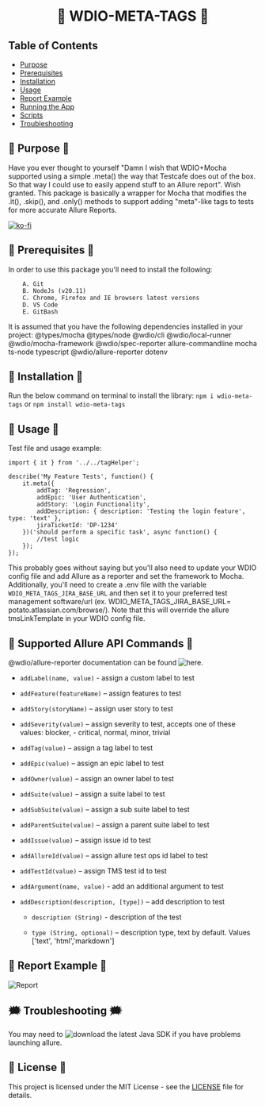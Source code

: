 <h1 align="center"> 🤖 WDIO-META-TAGS 🤖 </h1>

## **Table of Contents**
- [Purpose](#purpose)
- [Prerequisites](#prerequisites)
- [Installation](#installation)
- [Usage](#usage)
- [Report Example](#report-example)
- [Running the App](#running-the-App)
- [Scripts](#scripts)
- [Troubleshooting](#troubleshooting)

## 📓 Purpose 📓
Have you ever thought to yourself "Damn I wish that WDIO+Mocha supported using a simple .meta() the way that Testcafe does out of the box. So that way I could use to easily append stuff to an Allure report". Wish granted. This package is basically a wrapper for Mocha that modifies the .it(), .skip(), and .only() methods to support adding "meta"-like tags to tests for more accurate Allure Reports.

[![ko-fi](https://ko-fi.com/img/githubbutton_sm.svg)](https://ko-fi.com/G2G3TQC7N)

## 📢 Prerequisites 📢
In order to use this package you'll need to install the following:

        A. Git 
        B. NodeJs (v20.11)
        C. Chrome, Firefox and IE browsers latest versions
        D. VS Code
        E. GitBash

It is assumed that you have the following dependencies installed in your project:
    @types/mocha
    @types/node
    @wdio/cli
    @wdio/local-runner
    @wdio/mocha-framework
    @wdio/spec-reporter
    allure-commandline
    mocha
    ts-node
    typescript
    @wdio/allure-reporter
    dotenv

## 🔌 Installation 🔌
 
Run the below command on terminal to install the library:
```npm i wdio-meta-tags``` 
or 
```npm install wdio-meta-tags```

## 🧰 Usage 🧰
Test file and usage example:

```
import { it } from '../../tagHelper';

describe('My Feature Tests', function() {
    it.meta({
        addTag: 'Regression',
        addEpic: 'User Authentication',
        addStory: 'Login Functionality',
        addDescription: { description: 'Testing the login feature', type: 'text' },
        jiraTicketId: 'DP-1234'
    })('should perform a specific task', async function() {
        //test logic
    });
});
```
This probably goes without saying but you'll also need to update your WDIO config file and add Allure as a reporter and set the framework to Mocha. Additionally, you'll need to create a .env file with the variable ```WDIO_META_TAGS_JIRA_BASE_URL``` and then set it to your preferred test management software/url (ex. WDIO_META_TAGS_JIRA_BASE_URL= potato.atlassian.com/browse/). Note that this will override the allure tmsLinkTemplate in your WDIO config file.

## 🧠 Supported Allure API Commands 🧠
@wdio/allure-reporter documentation can be found ![here](https://webdriver.io/docs/allure-reporter/#supported-allure-api).

* ```addLabel(name, value)``` - assign a custom label to test

* ```addFeature(featureName)``` – assign features to test

* ```addStory(storyName)``` – assign user story to test

* ```addSeverity(value)``` – assign severity to test, accepts one of these values: blocker, - critical, normal, minor, trivial

* ```addTag(value)``` – assign a tag label to test

* ```addEpic(value)``` – assign an epic label to test

* ```addOwner(value)``` – assign an owner label to test

* ```addSuite(value)``` – assign a suite label to test

* ```addSubSuite(value)``` – assign a sub suite label to test

* ```addParentSuite(value)``` – assign a parent suite label to test

* ```addIssue(value)``` – assign issue id to test

* ```addAllureId(value)``` – assign allure test ops id label to test

* ```addTestId(value)``` – assign TMS test id to test

* ```addArgument(name, value)``` - add an additional argument to test

* ```addDescription(description, [type])``` – add description to test

    - ```description (String)``` - description of the test

    - ```type (String, optional)``` – description type, text by 
    default. Values ['text', 'html','markdown']

## 🎸 Report Example 🎸
![Report](https://i.imgur.com/vVyXsfr.jpg)

## 🗯️ Troubleshooting 🗯️
You may need to ![download](https://www.oracle.com/java/technologies/downloads/) the latest Java SDK if you have problems launching allure.

## 💫 License 💫
This project is licensed under the MIT License - see the [LICENSE](LICENSE) file for details.
